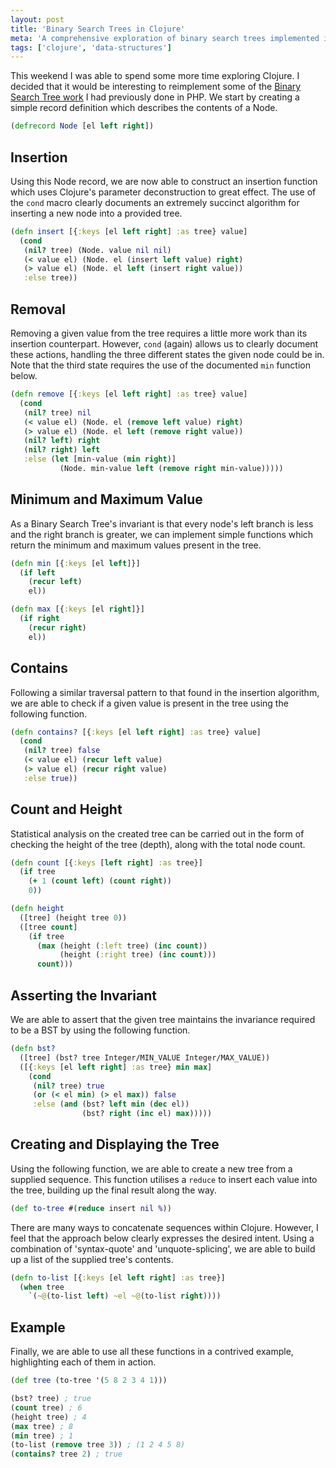 ```yaml
---
layout: post
title: 'Binary Search Trees in Clojure'
meta: 'A comprehensive exploration of binary search trees implemented in Clojure, detailing insertion, removal, traversal, and invariant assertion techniques.'
tags: ['clojure', 'data-structures']
---
```


This weekend I was able to spend some more time exploring Clojure.
I decided that it would be interesting to reimplement some of the [Binary Search Tree work](../../2015/2015-07-22-insertion-removal-and-inversion-operations-on-binary-search-trees-in-php/index.md) I had previously done in PHP.
We start by creating a simple record definition which describes the contents of a Node.

<!--more-->

```clojure
(defrecord Node [el left right])
```

## Insertion

Using this Node record, we are now able to construct an insertion function which uses Clojure's parameter deconstruction to great effect.
The use of the `cond` macro clearly documents an extremely succinct algorithm for inserting a new node into a provided tree.

```clojure
(defn insert [{:keys [el left right] :as tree} value]
  (cond
   (nil? tree) (Node. value nil nil)
   (< value el) (Node. el (insert left value) right)
   (> value el) (Node. el left (insert right value))
   :else tree))
```

## Removal

Removing a given value from the tree requires a little more work than its insertion counterpart.
However, `cond` (again) allows us to clearly document these actions, handling the three different states the given node could be in.
Note that the third state requires the use of the documented `min` function below.

```clojure
(defn remove [{:keys [el left right] :as tree} value]
  (cond
   (nil? tree) nil
   (< value el) (Node. el (remove left value) right)
   (> value el) (Node. el left (remove right value))
   (nil? left) right
   (nil? right) left
   :else (let [min-value (min right)]
           (Node. min-value left (remove right min-value)))))
```

## Minimum and Maximum Value

As a Binary Search Tree's invariant is that every node's left branch is less and the right branch is greater, we can implement simple functions which return the minimum and maximum values present in the tree.

```clojure
(defn min [{:keys [el left]}]
  (if left
    (recur left)
    el))
```

```clojure
(defn max [{:keys [el right]}]
  (if right
    (recur right)
    el))
```

## Contains

Following a similar traversal pattern to that found in the insertion algorithm, we are able to check if a given value is present in the tree using the following function.

```clojure
(defn contains? [{:keys [el left right] :as tree} value]
  (cond
   (nil? tree) false
   (< value el) (recur left value)
   (> value el) (recur right value)
   :else true))
```

## Count and Height

Statistical analysis on the created tree can be carried out in the form of checking the height of the tree (depth), along with the total node count.

```clojure
(defn count [{:keys [left right] :as tree}]
  (if tree
    (+ 1 (count left) (count right))
    0))
```

```clojure
(defn height
  ([tree] (height tree 0))
  ([tree count]
    (if tree
      (max (height (:left tree) (inc count))
           (height (:right tree) (inc count)))
      count)))
```

## Asserting the Invariant

We are able to assert that the given tree maintains the invariance required to be a BST by using the following function.

```clojure
(defn bst?
  ([tree] (bst? tree Integer/MIN_VALUE Integer/MAX_VALUE))
  ([{:keys [el left right] :as tree} min max]
    (cond
     (nil? tree) true
     (or (< el min) (> el max)) false
     :else (and (bst? left min (dec el))
                (bst? right (inc el) max)))))
```

## Creating and Displaying the Tree

Using the following function, we are able to create a new tree from a supplied sequence.
This function utilises a `reduce` to insert each value into the tree, building up the final result along the way.

```clojure
(def to-tree #(reduce insert nil %))
```

There are many ways to concatenate sequences within Clojure.
However, I feel that the approach below clearly expresses the desired intent.
Using a combination of 'syntax-quote' and 'unquote-splicing', we are able to build up a list of the supplied tree's contents.

```clojure
(defn to-list [{:keys [el left right] :as tree}]
  (when tree
    `(~@(to-list left) ~el ~@(to-list right))))
```

## Example

Finally, we are able to use all these functions in a contrived example, highlighting each of them in action.

```clojure
(def tree (to-tree '(5 8 2 3 4 1)))

(bst? tree) ; true
(count tree) ; 6
(height tree) ; 4
(max tree) ; 8
(min tree) ; 1
(to-list (remove tree 3)) ; (1 2 4 5 8)
(contains? tree 2) ; true
```
